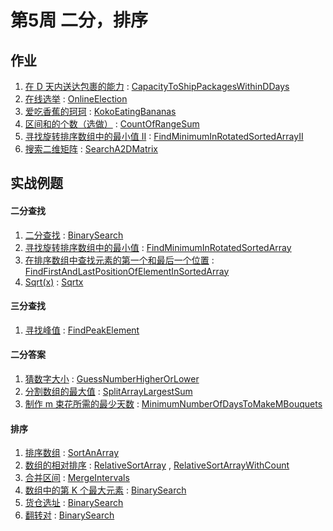 # 第5周 二分，排序

## 作业

1. [在 D 天内送达包裹的能力](https://leetcode.com/problems/capacity-to-ship-packages-within-d-days/) : [CapacityToShipPackagesWithinDDays](./src/main/java/com/inbetter/homework/algorithm/CapacityToShipPackagesWithinDDays.java)
2. [在线选举](https://leetcode.com/problems/online-election/) : [OnlineElection](./src/main/java/com/inbetter/homework/algorithm/OnlineElection.java)
3. [爱吃香蕉的珂珂](https://leetcode.com/problems/koko-eating-bananas/) : [KokoEatingBananas](./src/main/java/com/inbetter/homework/algorithm/KokoEatingBananas.java)
4. [区间和的个数（选做）](https://leetcode.com/problems/count-of-range-sum/) : [CountOfRangeSum](./src/main/java/com/inbetter/homework/algorithm/CountOfRangeSum.java)
5. [寻找旋转排序数组中的最小值 II](https://leetcode.com/problems/find-minimum-in-rotated-sorted-array-ii/) : [FindMinimumInRotatedSortedArrayII](./src/main/java/com/inbetter/homework/algorithm/FindMinimumInRotatedSortedArrayII.java)
6. [搜索二维矩阵](https://leetcode.com/problems/search-a-2d-matrix/) : [SearchA2DMatrix](./src/main/java/com/inbetter/homework/algorithm/SearchA2DMatrix.java)

## 实战例题

#### 二分查找

1. [二分查找](https://leetcode.com/problems/binary-search/) : [BinarySearch](./src/main/java/com/inbetter/homework/algorithm/BinarySearch.java)
2. [寻找旋转排序数组中的最小值](https://leetcode.com/problems/find-minimum-in-rotated-sorted-array/) : [FindMinimumInRotatedSortedArray](./src/main/java/com/inbetter/homework/algorithm/FindMinimumInRotatedSortedArray.java)
3. [在排序数组中查找元素的第一个和最后一个位置](https://leetcode.com/problems/find-first-and-last-position-of-element-in-sorted-array/) : [FindFirstAndLastPositionOfElementInSortedArray](./src/main/java/com/inbetter/homework/algorithm/FindFirstAndLastPositionOfElementInSortedArray.java)
4. [Sqrt(x)](https://leetcode.com/problems/sqrtx/) : [Sqrtx](./src/main/java/com/inbetter/homework/algorithm/Sqrtx.java)

#### 三分查找

1. [寻找峰值](https://leetcode.com/problems/find-peak-element/) : [FindPeakElement](./src/main/java/com/inbetter/homework/algorithm/FindPeakElement.java)

#### 二分答案

1. [猜数字大小](https://leetcode.com/problems/guess-number-higher-or-lower/) : [GuessNumberHigherOrLower](./src/main/java/com/inbetter/homework/algorithm/GuessNumberHigherOrLower.java)
2. [分割数组的最大值](https://leetcode.com/problems/split-array-largest-sum/) : [SplitArrayLargestSum](./src/main/java/com/inbetter/homework/algorithm/SplitArrayLargestSum.java)
3. [制作 m 束花所需的最少天数](https://leetcode.com/problems/minimum-number-of-days-to-make-m-bouquets/) : [MinimumNumberOfDaysToMakeMBouquets](./src/main/java/com/inbetter/homework/algorithm/MinimumNumberOfDaysToMakeMBouquets.java)

#### 排序

1. [排序数组](https://leetcode.com/problems/sort-an-array/) : [SortAnArray](./src/main/java/com/inbetter/homework/algorithm/SortAnArray.java)
2. [数组的相对排序](https://leetcode.com/problems/relative-sort-array/) : [RelativeSortArray](./src/main/java/com/inbetter/homework/algorithm/RelativeSortArray.java) , [RelativeSortArrayWithCount](./src/main/java/com/inbetter/homework/algorithm/RelativeSortArrayWithCount.java)
3. [合并区间](https://leetcode.com/problems/merge-intervals/) : [MergeIntervals](./src/main/java/com/inbetter/homework/algorithm/MergeIntervals.java)
4. [数组中的第 K 个最大元素](https://leetcode.com/problems/kth-largest-element-in-an-array/) : [BinarySearch](./src/main/java/com/inbetter/homework/algorithm/BinarySearch.java)
5. [货仓选址](https://www.acwing.com/problem/content/description/106/) : [BinarySearch](./src/main/java/com/inbetter/homework/algorithm/BinarySearch.java)
6. [翻转对](https://leetcode.com/problems/reverse-pairs/) : [BinarySearch](./src/main/java/com/inbetter/homework/algorithm/BinarySearch.java)


